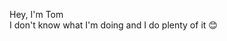 Hey, I'm Tom  
I don't know what I'm doing and I do plenty of it 😊

<!---
TomDBaer/TomDBaer is a ✨ special ✨ repository because its `README.md` (this file) appears on your GitHub profile.
You can click the Preview link to take a look at your changes.
--->
